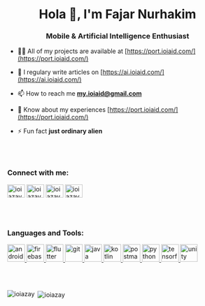 <h1 align="center">Hola 👋, I'm Fajar Nurhakim</h1>
<h3 align="center">Mobile & Artificial Intelligence Enthusiast</h3>

- 👨‍💻 All of my projects are available at [https://port.ioiaid.com/](https://port.ioiaid.com/)

- 📝 I regulary write articles on [https://ai.ioiaid.com/](https://ai.ioiaid.com/)

- 📫 How to reach me **my.ioiaid@gmail.com**

- 📄 Know about my experiences [https://port.ioiaid.com/](https://port.ioiaid.com/)

- ⚡ Fun fact **just ordinary alien**

<br> </br>

<h3 align="left">Connect with me:</h3>
<p align="left">
<a href="https://twitter.com/ioiazay" target="blank"><img align="center" src="https://cdn.jsdelivr.net/npm/simple-icons@3.0.1/icons/twitter.svg" alt="ioiazay" height="30" width="40" /></a>
<a href="https://linkedin.com/in/ioiazay" target="blank"><img align="center" src="https://cdn.jsdelivr.net/npm/simple-icons@3.0.1/icons/linkedin.svg" alt="ioiazay" height="30" width="40" /></a>
<a href="https://fb.com/ioiazay" target="blank"><img align="center" src="https://cdn.jsdelivr.net/npm/simple-icons@3.0.1/icons/facebook.svg" alt="ioiazay" height="30" width="40" /></a>
<a href="https://instagram.com/ioiazay" target="blank"><img align="center" src="https://cdn.jsdelivr.net/npm/simple-icons@3.0.1/icons/instagram.svg" alt="ioiazay" height="30" width="40" /></a>
</p>

<br> </br>

<h3 align="left">Languages and Tools:</h3>
<p align="left"> <a href="https://developer.android.com" target="_blank"> <img src="https://devicons.github.io/devicon/devicon.git/icons/android/android-original-wordmark.svg" alt="android" width="40" height="40"/> </a> <a href="https://firebase.google.com/" target="_blank"> <img src="https://www.vectorlogo.zone/logos/firebase/firebase-icon.svg" alt="firebase" width="40" height="40"/> </a> <a href="https://flutter.dev" target="_blank"> <img src="https://www.vectorlogo.zone/logos/flutterio/flutterio-icon.svg" alt="flutter" width="40" height="40"/> </a> <a href="https://git-scm.com/" target="_blank"> <img src="https://www.vectorlogo.zone/logos/git-scm/git-scm-icon.svg" alt="git" width="40" height="40"/> </a> <a href="https://www.java.com" target="_blank"> <img src="https://devicons.github.io/devicon/devicon.git/icons/java/java-original-wordmark.svg" alt="java" width="40" height="40"/> </a> <a href="https://kotlinlang.org" target="_blank"> <img src="https://www.vectorlogo.zone/logos/kotlinlang/kotlinlang-icon.svg" alt="kotlin" width="40" height="40"/> </a> <a href="https://postman.com" target="_blank"> <img src="https://www.vectorlogo.zone/logos/getpostman/getpostman-icon.svg" alt="postman" width="40" height="40"/> </a> <a href="https://www.python.org" target="_blank"> <img src="https://devicons.github.io/devicon/devicon.git/icons/python/python-original.svg" alt="python" width="40" height="40"/> </a> <a href="https://www.tensorflow.org" target="_blank"> <img src="https://www.vectorlogo.zone/logos/tensorflow/tensorflow-icon.svg" alt="tensorflow" width="40" height="40"/> </a> <a href="https://unity.com/" target="_blank"> <img src="https://www.vectorlogo.zone/logos/unity3d/unity3d-icon.svg" alt="unity" width="40" height="40"/> </a> </p>

<br> </br>

<p><img align="left" src="https://github-readme-stats.vercel.app/api/top-langs?username=ioiazay&show_icons=true&locale=en&layout=compact" alt="ioiazay" /></p>

<p>&nbsp;<img align="center" src="https://github-readme-stats.vercel.app/api?username=ioiazay&show_icons=true&locale=en" alt="ioiazay" /></p>

